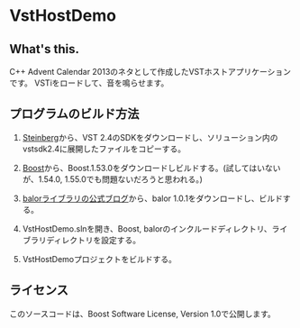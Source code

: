 # VstHostDemo

## What's this.

C++ Advent Calendar 2013のネタとして作成したVSTホストアプリケーションです。
VSTiをロードして、音を鳴らせます。

## プログラムのビルド方法

1. [Steinberg](http://japan.steinberg.net/)から、VST 2.4のSDKをダウンロードし、ソリューション内のvstsdk2.4に展開したファイルをコピーする。

2. [Boost](http://www.boost.org/)から、Boost.1.53.0をダウンロードしビルドする。(試してはいないが、1.54.0, 1.55.0でも問題ないだろうと思われる。)

3. [balorライブラリの公式ブログ](http://d.hatena.ne.jp/syanji/20110731/1312105612)から、balor 1.0.1をダウンロードし、ビルドする。

4. VstHostDemo.slnを開き、Boost, balorのインクルードディレクトリ、ライブラリディレクトリを設定する。

5. VstHostDemoプロジェクトをビルドする。

## ライセンス

このソースコードは、Boost Software License, Version 1.0で公開します。
